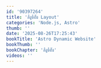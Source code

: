 ```yaml
---
id: '90397264'
title: 'គំរូ​​ទំព័រ Layout'
categories: 'Node.js, Astro'
thumb: ''
date: '2025-08-26T17:25:43'
bookTitle: 'Astro Dynamic Website'
bookThumb: ''
bookChapter: 'គំរូ​ទំព័រ'
videos: ''
---
```

